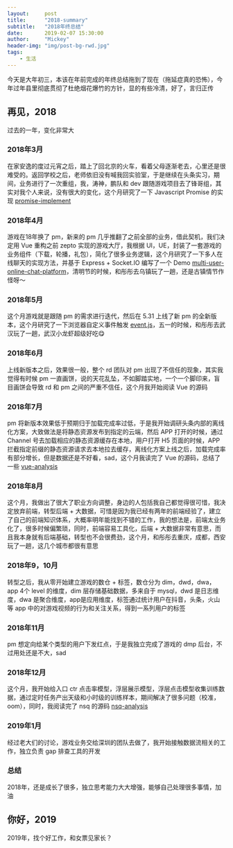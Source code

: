 ```yaml
---
layout:     post
title:      "2018-summary"
subtitle:   "2018年终总结"
date:       2019-02-07 15:30:00
author:     "Mickey"
header-img: "img/post-bg-rwd.jpg"
tags:
    - 生活
---
```


今天是大年初三，本该在年前完成的年终总结拖到了现在（拖延症真的恐怖），今年过年县里彻底贯彻了杜绝烟花爆竹的方针，显的有些冷清，好了，言归正传

## 再见，2018

过去的一年，变化非常大

### 2018年3月

在家安逸的度过元宵之后，踏上了回北京的火车，看着父母逐渐老去，心里还是很难受的。返回学校之后，老师依旧没有喊我回实验室，于是继续在头条实习，期间，业务进行了一次重组，我，涛神，鹏队和 dev 跟随游戏项目去了锋哥组，其实对我个人来说，没有很大的变化，这个月研究了一下 Javascript Promise 的实现 [promise-implement](https://github.com/mickey0524/promise-implement)

### 2018年4月

游戏在18年换了 pm，新来的 pm 几乎推翻了之前全部的业务，借此契机，我们决定用 Vue 重构之前 zepto 实现的游戏大厅，我根据 UI，UE，封装了一套游戏的业务组件（下载，轮播，礼包），简化了很多业务逻辑，这个月研究了一下多人在线聊天的实现方法，并基于 Express + Socket.IO 编写了一个 Demo [multi-user-online-chat-platform](https://github.com/mickey0524/multi-user-online-chat-platform)，清明节的时候，和彤彤去乌镇玩了一趟，还是古镇情节作怪呀～

### 2018年5月

这个月游戏就是跟随 pm 的需求进行迭代，然后在 5.31 上线了新 pm 的全新版本，这个月研究了一下浏览器自定义事件触发 [event.js](https://github.com/mickey0524/event.js)，五一的时候，和彤彤去武汉玩了一趟，武汉小龙虾超级好吃😋

### 2018年6月

上线新版本之后，效果很一般，整个 rd 团队对 pm 出现了不信任的现象，其实我觉得有时候 pm 一直画饼，说的天花乱坠，不如脚踏实地，一个一个脚印来，盲目画饼会导致 rd 和 pm 之间的严重不信任，这个月我开始阅读 Vue 的源码

### 2018年7月

pm 将新版本效果低于预期归于加载完成率过低，于是我开始调研头条内部的离线化方案，大致做法是将静态资源发布到指定的云端，然后 APP 打开的时候，通过 Channel 号去加载相应的静态资源缓存在本地，用户打开 H5 页面的时候，APP 拦截指定前缀的静态资源请求去本地拉去缓存，离线化方案上线之后，加载完成率有部分增长，但是数据还是不好看，sad，这个月我读完了 Vue 的源码，总结了一些 [vue-analysis](https://mickey0524.github.io/tags/#Vue)

### 2018年8月

这个月，我做出了很大了职业方向调整，身边的人包括我自己都觉得很可惜，我决定放弃前端，转型后端 + 大数据，可惜是因为我已经有两年的前端经验了，建立了自己的前端知识体系，大概率明年能找到不错的工作，我的想法是，前端太业务化了，很多时候偏繁琐，同时，前端容易工具化，后端 + 大数据非常有意思，而且我本身就有后端基础，转型也不会很费劲，这个月，和彤彤去重庆，成都，西安玩了一趟，这几个城市都很有意思

### 2018年9，10月

转型之后，我从零开始建立游戏的数仓 + 标签，数仓分为 dim，dwd，dwa，app 4个 level 的维度，dim 层存储基础数据，多来自于 mysql，dwd 是日志维度，dwa 是聚合维度，app是应用维度，标签通过统计用户在抖音，头条，火山等 app 中的对游戏视频的行为和关注关系，得到一系列用户的标签

### 2018年11月

pm 想定向给某个类型的用户下发红点，于是我独立完成了游戏的 dmp 后台，不过用处还是不大，sad

### 2018年12月

这个月，我开始给入口 ctr 点击率模型，浮层展示模型，浮层点击模型收集训练数据，通过定时任务产出天级和小时级的训练样本，期间解决了很多问题（校准，oom），同时，我阅读完了 nsq 的源码 [nsq-analysis](https://github.com/mickey0524/nsq-analysis)

### 2019年1月

经过老大们的讨论，游戏业务交给深圳的团队去做了，我开始接触数据流相关的工作，独立负责 gap 排查工具的开发

### 总结

2018年，还是成长了很多，独立思考能力大大增强，能够自己处理很多事情，加油

## 你好，2019

2019年，找个好工作，和女票见家长？





